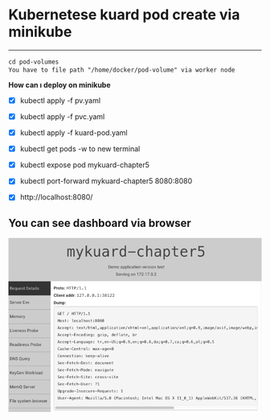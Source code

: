 # Kubernetese kuard pod create via minikube

------------------------------------------------------------------------
```
cd pod-volumes
You have to file path "/home/docker/pod-volume" via worker node 
```

**How can ı deploy on minikube**
- [x] kubectl apply -f pv.yaml

- [x] kubectl apply -f pvc.yaml

- [x] kubectl apply -f kuard-pod.yaml

- [x] kubectl get pods -w to new terminal

- [x] kubectl expose pod mykuard-chapter5

- [x] kubectl port-forward mykuard-chapter5 8080:8080

- [x] http://localhost:8080/

## You can see dashboard via browser

![](images/mykuard.png)

